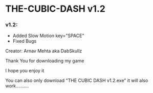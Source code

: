 # THE-CUBIC-DASH v1.2
### v1.2:

* Added Slow Motion key="SPACE"
* Fixed Bugs     



Creator: Arnav Mehta aka DabSkullz

Thank You for downloading my game 

I hope you enjoy it

You can also only download "THE CUBIC DASH v1.2.exe" it will also work..........
